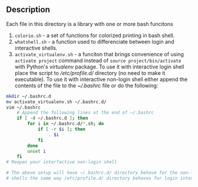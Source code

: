 Description
-----------

Each file in this directory is a library with one or more bash funcitons

1. `colorio.sh` - a set of functions for colorized printing in bash shell.
4. `whatshell.sh` - a function used to differenciate between login and interactive shells.
5. `activate_virtualenv.sh` - a funciton that brings convenience of using `activate project` command instead of `source project/bin/activate` with Python's *virtualenv* package. To use it with interactive login shell place the script to */etc/profile.d/* directory (no need to make it executable). To use it with interactive non-login shell either append the contents of the file to the *~/.bashrc* file or do the following:

```bash
mkdir ~/.bashrc.d
mv activate_virtualenv.sh ~/.bashrc.d/
vim ~/.bashrc
    # Append the following lines at the end of ~/.bashrc
    if [ -d ~/.bashrc.d ]; then
        for i in ~/.bashrc.d/*.sh; do
            if [ -r $i ]; then
                . $i
            fi
        done
        unset i
    fi
# Reopen your interfactive non-login shell

# The above setup will have ~/.bashrc.d/ directory behave for the non-login interactive
# shells the same way /etc/profile.d/ directory behaves for login interactive shell.
```
